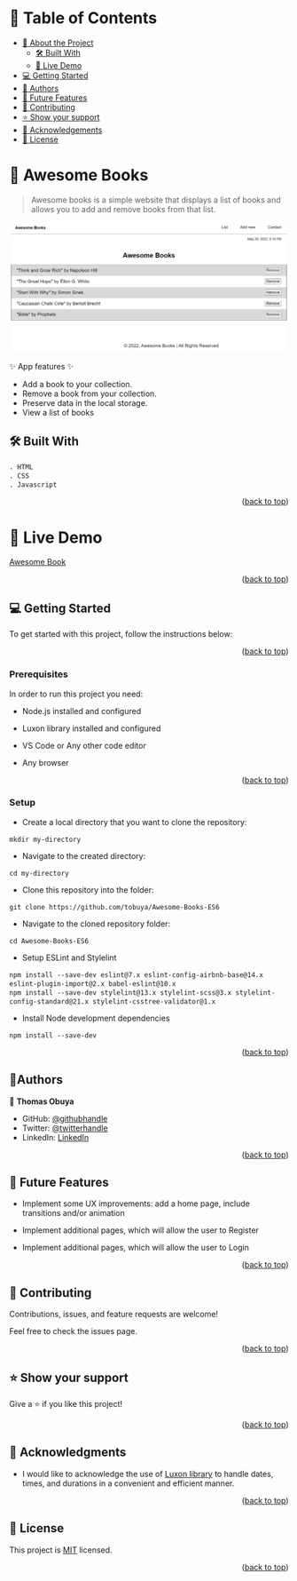 <a name="readme-top"></a>

<!-- TABLE OF CONTENTS -->

# 📗 Table of Contents

- [📖 About the Project](#about-project)
  - [🛠 Built With](#built-with)
  - [🚀 Live Demo](#live-demo)
- [💻 Getting Started](#getting-started)
- [👥 Authors](#authors)
- [🔭 Future Features](#future-features)
- [🤝 Contributing](#contributing)
- [⭐️ Show your support](#support)
- [🙏 Acknowledgements](#acknowledgements)
- [📝 License](#license)

<!-- PROJECT DESCRIPTION -->
# 📖 Awesome Books <a name="about-project"></a>

> Awesome books is a simple website that displays a list of books and allows you to add and remove books from that list.

![Screenshot](./assets/awesome-books.png)

 ✨ App features ✨

- Add a book to your collection.
- Remove a book from your collection.
- Preserve data in the local storage.
- View a list of books


## 🛠 Built With <a name="built-with"></a>
    . HTML
    . CSS
    . Javascript

<p align="right">(<a href="#readme-top">back to top</a>)</p>

<!-- LIVE DEMO -->

# 🚀 Live Demo <a name="live-demo"></a>

[Awesome Book](https://tobuya.github.io/Awesome-Books-ES6/)

<p align="right">(<a href="#readme-top">back to top</a>)</p>


<!-- GETTING STARTED -->

## 💻 Getting Started <a name="getting-started"></a>

To get started with this project, follow the instructions below:


<p align="right">(<a href="#readme-top">back to top</a>)</p>

### Prerequisites

In order to run this project you need:

- Node.js installed and configured

- Luxon library installed and configured

- VS Code or Any other code editor

- Any browser


<p align="right">(<a href="#readme-top">back to top</a>)</p>

### Setup

- Create a local directory that you want to clone the repository:
```
mkdir my-directory
```

- Navigate to the created directory:
```
cd my-directory
```

- Clone this repository into the folder:
```
git clone https://github.com/tobuya/Awesome-Books-ES6
```

- Navigate to the cloned repository folder:
```
cd Awesome-Books-ES6
```

- Setup ESLint and Stylelint
```
npm install --save-dev eslint@7.x eslint-config-airbnb-base@14.x eslint-plugin-import@2.x babel-eslint@10.x
npm install --save-dev stylelint@13.x stylelint-scss@3.x stylelint-config-standard@21.x stylelint-csstree-validator@1.x
```

- Install Node development dependencies
```
npm install --save-dev
```


<p align="right">(<a href="#readme-top">back to top</a>)</p>

<!-- Author -->

## 👤**Authors** <a name="authors"></a>


👤 **Thomas Obuya**

- GitHub: [@githubhandle](https://github.com/tobuya)
- Twitter: [@twitterhandle](https://twitter.com/@MullerTheGreat1)
- LinkedIn: [LinkedIn](https://linkedin.com/in/tobuya/)

<p align="right">(<a href="#readme-top">back to top</a>)</p>

<!-- FUTURE FEATURES -->

## 🔭 Future Features <a name="future-features"></a>

- Implement some UX improvements: add a home page, include transitions and/or animation

- Implement additional pages, which will allow the user to Register

- Implement additional pages, which will allow the user to Login

<p align="right">(<a href="#readme-top">back to top</a>)</p>

<!-- CONTRIBUTING -->

## 🤝 Contributing <a name="contributing"></a>

Contributions, issues, and feature requests are welcome!

Feel free to check the issues page.

<p align="right">(<a href="#readme-top">back to top</a>)</p>

<!-- SUPPORT -->

## ⭐️ Show your support <a name="support"></a>

Give a ⭐️ if you like this project!

<p align="right">(<a href="#readme-top">back to top</a>)</p>

<!-- ACKNOWLEDGEMENTS -->

## 🙏 Acknowledgments <a name="acknowledgements"></a>

- I would like to acknowledge the use of [Luxon library](https://imdac.github.io/modules/js/luxon/) to handle dates, times, and durations in a convenient and efficient manner.

<p align="right">(<a href="#readme-top">back to top</a>)</p>

## 📝 License <a name="license"></a>
This project is [MIT](./LICENCE) licensed.


<p align="right">(<a href="#readme-top">back to top</a>)</p>
